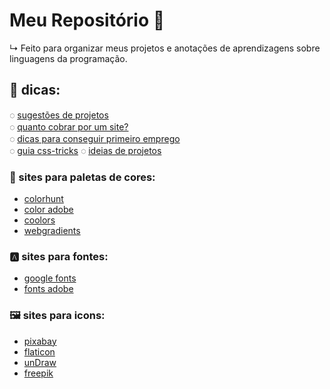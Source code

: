 
# Meu Repositório 🚀
  ↳  Feito para organizar meus projetos e anotações de aprendizagens sobre linguagens da programação.

##

##  🧠 dicas: 

◌ [sugestões de projetos](https://github.com/rafaballerini/10ProjetosHTMLeCSS)<br>
◌ [quanto cobrar por um site?](https://github.com/rafaballerini/QuantoCobrarPorSite)<br>
◌ [dicas para conseguir primeiro emprego](https://youtu.be/kjIgcgqqh38)<br>
◌ [guia css-tricks](https://css-tricks.com/snippets/css/a-guide-to-flexbox/)
◌ [ideias de projetos](https://github.com/florinpop17/app-ideas)

### 🎨 sites para paletas de cores:

- [colorhunt](https://colorhunt.co/)<br>
- [color adobe](https://color.adobe.com/pt/create/color-wheel)<br>
- [coolors](https://coolors.co/)<br>
- [webgradients](https://webgradients.com/)<br>

### 🅰 sites para fontes:
- [google fonts](https://fonts.google.com/)<br>
- [fonts adobe](https://fonts.adobe.com/)<br>

### 🖼 sites para icons:
- [pixabay](https://pixabay.com/pt/)<br>
- [flaticon](https://www.flaticon.com/)<br>
- [unDraw](https://undraw.co/illustrations)
- [freepik](https://www.freepik.com/)
